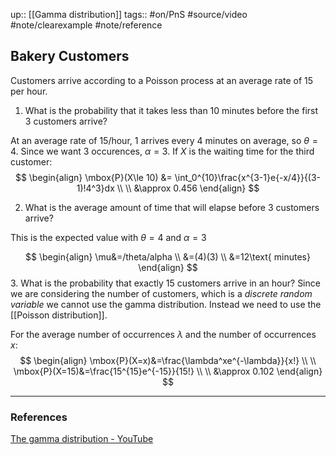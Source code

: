 up:: [[Gamma distribution]]
tags:: #on/PnS #source/video #note/clearexample #note/reference  

## Bakery Customers

Customers arrive according to a Poisson process at an average rate of 15 per hour.

1. What is the probability that it takes less than 10 minutes before the first 3 customers arrive?

At an average rate of 15/hour, 1 arrives every 4 minutes on average, so $\theta=4$. Since we want 3 occurences, $\alpha=3$. If $X$ is the waiting time for the third customer:
$$
\begin{align}
\mbox{P}(X\le 10) &= \int_0^{10}\frac{x^{3-1}e{-x/4}}{(3-1)!4^3}dx \\ \\
&\approx 0.456
\end{align}
$$

2. What is the average amount of time that will elapse before 3 customers arrive?

This is the expected value with $\theta=4$ and $\alpha=3$

$$
\begin{align}
\mu&=/theta/alpha \\ 
&=(4)(3) \\ 
&=12\text{ minutes}
\end{align}
$$
3. What is the probability that exactly 15 customers arrive in an hour?
Since we are considering the number of customers, which is a _discrete random variable_ we cannot use the gamma distribution. Instead we need to use the [[Poisson distribution]].

For the average number of occurrences $\lambda$ and the number of occurrences $x$:
$$
\begin{align}
\mbox{P}(X=x)&=\frac{\lambda^xe^{-\lambda}}{x!} \\ \\
\mbox{P}(X=15)&=\frac{15^{15}e^{-15}}{15!} \\ \\
&\approx 0.102
\end{align}
$$


---

### References

[The gamma distribution - YouTube](https://www.youtube.com/watch?v=cpW40zPdAQ8)